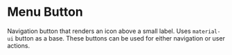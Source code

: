 # Menu Button

Navigation button that renders an icon above a small label. Uses `material-ui` button as a base. These buttons can be used for either navigation or user actions.

